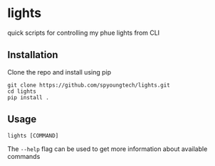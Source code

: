 # lights
quick scripts for controlling my phue lights from CLI

## Installation

Clone the repo and install using pip

```
git clone https://github.com/spyoungtech/lights.git
cd lights
pip install . 
```

## Usage

```
lights [COMMAND]
```

The `--help` flag can be used to get more information about available commands